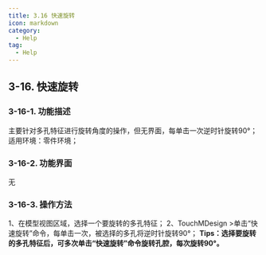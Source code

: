 ```yaml
---
title: 3.16 快速旋转
icon: markdown
category:
  - Help
tag:
  - Help
---
```


## 3-16. 快速旋转
### 3-16-1. 功能描述
主要针对多孔特征进行旋转角度的操作，但无界面，每单击一次逆时针旋转90°；
适用环境：零件环境；
### 3-16-2. 功能界面
无
### 3-16-3. 操作方法
1、在模型视图区域，选择一个要旋转的多孔特征；
2、TouchMDesign >单击“快速旋转”命令，每单击一次，被选择的多孔将逆时针旋转90°；
**Tips：选择要旋转的多孔特征后，可多次单击“快速旋转”命令旋转孔腔，每次旋转90°。**